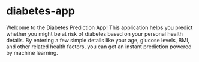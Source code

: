 # diabetes-app
Welcome to the Diabetes Prediction App! This application helps you predict whether you might be at risk of diabetes based on your personal health details. By entering a few simple details like your age, glucose levels, BMI, and other related health factors, you can get an instant prediction powered by machine learning.

